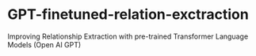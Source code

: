 # GPT-finetuned-relation-exctraction
Improving Relationship Extraction with pre-trained Transformer Language Models (Open AI GPT)
